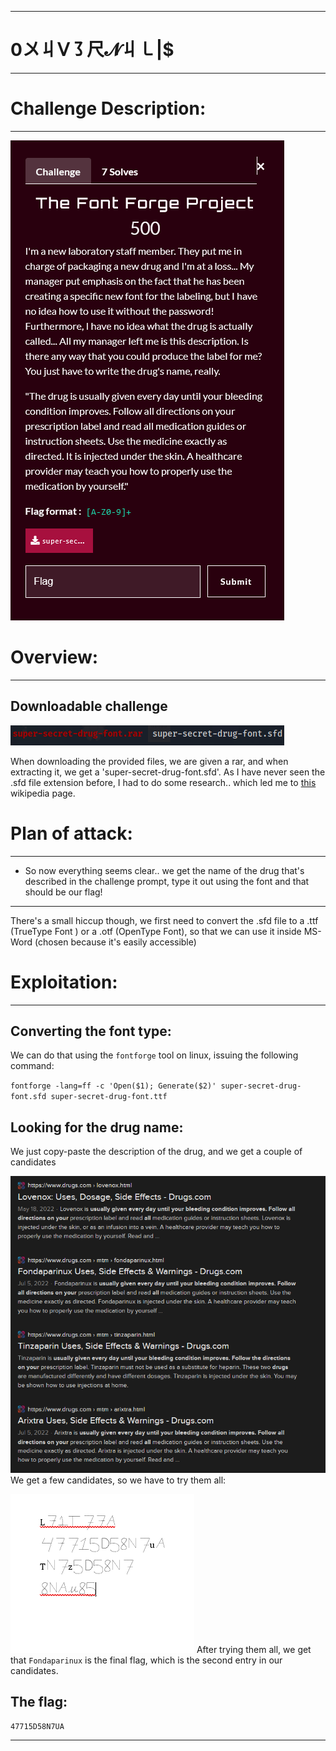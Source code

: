   
----------------------------------------

# 0〤丩ᐯ㇌尺𝓝丩㇄|$

  

------------------------------------------------------------------------------

  
  

# Challenge Description:

------------------------------------------------------------------------------


![Alt text](Images/challenge.png)
  

# Overview:

------------------------------------------------------------------------------

## Downloadable challenge

![Alt text](Images/fonts.png)

When downloading the provided files, we are given a rar, and when extracting it, we get a 'super-secret-drug-font.sfd'. As I have never seen the .sfd file extension before, I had to do some research.. which led me to [this](https://en.wikipedia.org/wiki/FontForge) wikipedia page.


  
# Plan of attack:

------------------------------------------------------------------------------

- So now everything seems clear.. we get the name of the drug that's described in the challenge prompt, type it out using the font and that should be our flag!
---------------------------------------------


There's a small hiccup though, we first need to convert the .sfd file to a .ttf (TrueType Font ) or a .otf (OpenType Font), so that we can use it inside MS-Word (chosen because it's easily accessible) 

  
  

# Exploitation:

------------------------------------------------------------------------------

## Converting the font type:

We can do that using the `fontforge` tool on linux, issuing the following command:

`fontforge -lang=ff -c 'Open($1); Generate($2)' super-secret-drug-font.sfd super-secret-drug-font.ttf`

## Looking for the drug name: 
We just copy-paste the description of the drug, and we get a couple of candidates

![Alt text](Images/drug-names.png)
We get a few candidates, so we have to try them all:

![Alt text](Images/candidates.png)
After trying them all, we get that `Fondaparinux` is the final flag, which is the second entry in our candidates.
## The flag:

`47715D58N7UA`


------------------------------------------------------------------------------